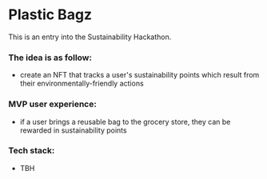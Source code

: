 # Plastic Bagz

This is an entry into the Sustainability Hackathon.

### The idea is as follow:

- create an NFT that tracks a user's sustainability points which result from their environmentally-friendly actions

### MVP user experience:

- if a user brings a reusable bag to the grocery store, they can be rewarded in sustainability points

### Tech stack:

- TBH
